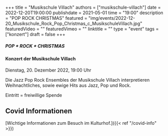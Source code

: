 +++
title = "Musikschule Villach"
authors = ["musikschule-villach"]
date = 2022-12-20T19:00:00
publishdate = 2021-05-01
time = "19:00"
description = "POP ROCK CHRISTMAS"
featured = "img/events/2022-12-20_Musikschule_Rock_Pop_Christmas_c_MusikschuleVillach.jpg"
featuredVideo = ""
featuredVimeo = ""
linktitle = ""
type = "event"
tags = ["konzert"]
draft = false
+++


##### POP * ROCK * CHRISTMAS
#### Konzert der Musikschule Villach

Dienstag, 20. Dezember 2022, 19:00 Uhr

Die Jazz Pop Rock Ensembles der Musikschule Villach interpretieren Weihnachtliches, sowie ewige Hits aus Jazz, Pop und Rock.

Eintritt = freiwillige Spende                            


## Covid Informationen

[Wichtige Informationen zum Besuch im Kulturhof.]({{< ref "/covid-info" >}})
